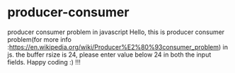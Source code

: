 # producer-consumer
producer consumer problem in javascript
Hello,
 this is producer consumer problem(for more info :https://en.wikipedia.org/wiki/Producer%E2%80%93consumer_problem) in js.
 the buffer rsize is 24, please enter value below 24 in both the input fields.
 Happy coding :) !!!
